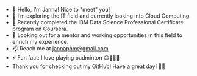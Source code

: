 - 👋 Hello, I’m Janna! Nice to "meet" you! 
- 👀 I’m exploring the IT field and currently looking into Cloud Computing.
- 🌱 Recently completed the IBM Data Science Professional Certificate program on Coursera.
- 💞️ Looking out for a mentor and working opportunities in this field to enrich my experience.
- 📫 Reach me at jannaphm@gmail.com
- ⚡ Fun fact: I love playing badminton 😍🏸🏸🏸
- Thank you for checking out my GitHub! Have a great day! 🙏🏼

<!---
jntph/jntph is a ✨ special ✨ repository because its `README.md` (this file) appears on your GitHub profile.
You can click the Preview link to take a look at your changes.
--->

